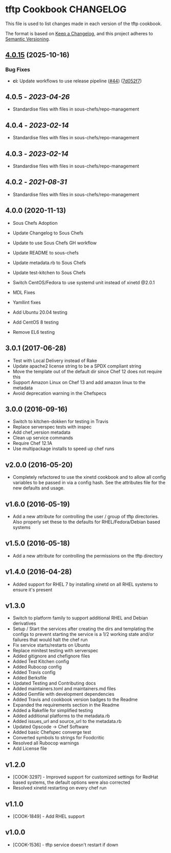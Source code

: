 # tftp Cookbook CHANGELOG

This file is used to list changes made in each version of the tftp cookbook.

The format is based on [Keep a Changelog](https://keepachangelog.com/en/1.0.0/),
and this project adheres to [Semantic Versioning](https://semver.org/spec/v2.0.0.html).

## [4.0.15](https://github.com/sous-chefs/tftp/compare/4.0.14...v4.0.15) (2025-10-16)


### Bug Fixes

* **ci:** Update workflows to use release pipeline ([#44](https://github.com/sous-chefs/tftp/issues/44)) ([7d052f7](https://github.com/sous-chefs/tftp/commit/7d052f730ee7896bbc23de021bcfa3195654880e))

## 4.0.5 - *2023-04-26*

* Standardise files with files in sous-chefs/repo-management

## 4.0.4 - *2023-02-14*

* Standardise files with files in sous-chefs/repo-management

## 4.0.3 - *2023-02-14*

* Standardise files with files in sous-chefs/repo-management

## 4.0.2 - *2021-08-31*

* Standardise files with files in sous-chefs/repo-management

## 4.0.0 (2020-11-13)

* Sous Chefs Adoption
* Update Changelog to Sous Chefs
* Update to use Sous Chefs GH workflow
* Update README to sous-chefs
* Update metadata.rb to Sous Chefs
* Update test-kitchen to Sous Chefs
* Switch CentOS/Fedora to use systemd unit instead of xinetd
@2.0.1

* MDL Fixes
* Yamllint fixes

* Add Ubuntu 20.04 testing
* Add CentOS 8 testing

* Remove EL6 testing

## 3.0.1 (2017-06-28)

* Test with Local Delivery instead of Rake
* Update apache2 license string to be a SPDX compliant string
* Move the template out of the default dir since Chef 12 does not require this
* Support Amazon Linux on Chef 13 and add amazon linux to the metadata
* Avoid deprecation warning in the Chefspecs

## 3.0.0 (2016-09-16)

* Switch to kitchen-dokken for testing in Travis
* Replace serverspec tests with inspec
* Add chef_version metadata
* Clean up service commands
* Require Chef 12.1A
* Use multipackage installs to speed up chef runs

## v2.0.0 (2016-05-20)

* Completely refactored to use the xinetd cookbook and to allow all config variables to be passed in via a config hash. See the attributes file for the new defaults and usage.

## v1.6.0 (2016-05-19)

* Add a new attribute for controlling the user / group of tftp directories. Also properly set these to the defaults for RHEL/Fedora/Debian based systems

## v1.5.0 (2016-05-18)

* Add a new attribute for controlling the permissions on the tftp directory

## v1.4.0 (2016-04-28)

* Added support for RHEL 7 by installing xinetd on all RHEL systems to ensure it's present

## v1.3.0

* Switch to platform family to support additional RHEL and Debian derivatives
* Setup / Start the services after creating the dirs and templating the configs to prevent starting the service is a 1/2 working state and/or failures that would halt the chef run
* Fix service starts/restarts on Ubuntu
* Replace minitest testing with serverspec
* Added gitignore and chefignore files
* Added Test Kitchen config
* Added Rubocop config
* Added Travis config
* Added Berksfile
* Updated Testing and Contributing docs
* Added maintainers.toml and maintainers.md files
* Added Gemfile with development dependencies
* Added Travis and cookbook version badges to the Readme
* Expanded the requirements section in the Readme
* Added a Rakefile for simplified testing
* Added additional platforms to the metadata.rb
* Added issues_url and source_url to the metadata.rb
* Updated Opscode -> Chef Software
* Added basic Chefspec converge test
* Converted symbols to strings for Foodcritic
* Resolved all Rubocop warnings
* Add License file

## v1.2.0

* [COOK-3297] - Improved support for customized settings for RedHat based systems, the default options were also corrected
* Resolved xinetd restarting on every chef run

## v1.1.0

* [COOK-1849] - Add RHEL support

## v1.0.0

* [COOK-1536] - tftp service doesn't restart if down
